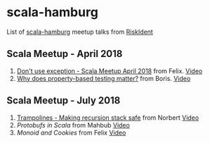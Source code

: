 # scala-hamburg

List of [scala-hamburg](https://www.meetup.com/de-DE/Scala-Hamburg/) meetup talks from [RiskIdent](https://riskident.com/en/jobs/)

## Scala Meetup - April 2018
1. [Don't use exception - Scala Meetup April 2018](./docs/Don't%20use%20exception%20-%20Scala%20Meetup%20April%202018.pdf) from Felix. [Video](https://youtu.be/vLvCWyiotwo)
1. [Why does property-based testing matter?](https://ri-boris.github.io/ltk-props-testing/) from Boris. [Video](https://youtu.be/ai9kZAYwfOY)

## Scala Meetup - July 2018
1. [Trampolines - Making recursion stack safe](./docs/Trampolines_101.pdf) from Norbert [Video](https://www.youtube.com/watch?v=jLyeSYfNcAY&t=218s)
2. *Protobufs in Scala* from Mahbub [Video](https://www.youtube.com/watch?v=s-Q9A30PBv0&t=5s)
3. *Monoid and Cookies* from Felix [Video](https://www.youtube.com/watch?v=4AsmtPjC6Yk)
